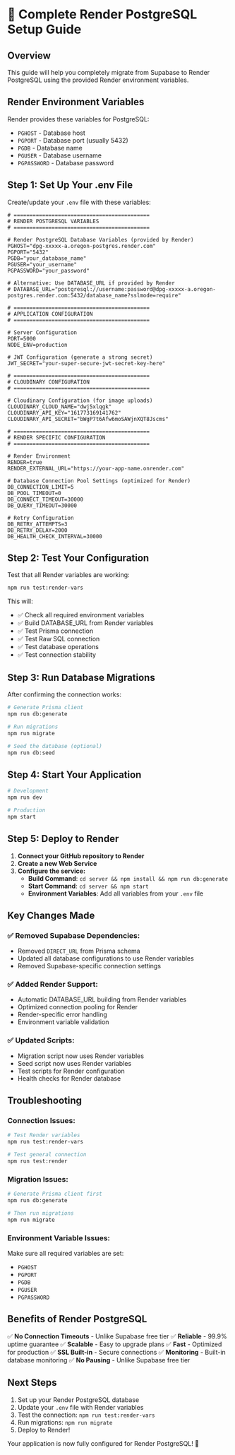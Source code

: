 # 🚀 Complete Render PostgreSQL Setup Guide

## Overview

This guide will help you completely migrate from Supabase to Render PostgreSQL using the provided Render environment variables.

## Render Environment Variables

Render provides these variables for PostgreSQL:

- `PGHOST` - Database host
- `PGPORT` - Database port (usually 5432)
- `PGDB` - Database name
- `PGUSER` - Database username
- `PGPASSWORD` - Database password

## Step 1: Set Up Your .env File

Create/update your `.env` file with these variables:

```env
# ===========================================
# RENDER POSTGRESQL VARIABLES
# ===========================================

# Render PostgreSQL Database Variables (provided by Render)
PGHOST="dpg-xxxxx-a.oregon-postgres.render.com"
PGPORT="5432"
PGDB="your_database_name"
PGUSER="your_username"
PGPASSWORD="your_password"

# Alternative: Use DATABASE_URL if provided by Render
# DATABASE_URL="postgresql://username:password@dpg-xxxxx-a.oregon-postgres.render.com:5432/database_name?sslmode=require"

# ===========================================
# APPLICATION CONFIGURATION
# ===========================================

# Server Configuration
PORT=5000
NODE_ENV=production

# JWT Configuration (generate a strong secret)
JWT_SECRET="your-super-secure-jwt-secret-key-here"

# ===========================================
# CLOUDINARY CONFIGURATION
# ===========================================

# Cloudinary Configuration (for image uploads)
CLOUDINARY_CLOUD_NAME="dwj5xlqgk"
CLOUDINARY_API_KEY="161773169141762"
CLOUDINARY_API_SECRET="bWgP7t6Afw6moSAWjnXQT8Jscms"

# ===========================================
# RENDER SPECIFIC CONFIGURATION
# ===========================================

# Render Environment
RENDER=true
RENDER_EXTERNAL_URL="https://your-app-name.onrender.com"

# Database Connection Pool Settings (optimized for Render)
DB_CONNECTION_LIMIT=5
DB_POOL_TIMEOUT=0
DB_CONNECT_TIMEOUT=30000
DB_QUERY_TIMEOUT=30000

# Retry Configuration
DB_RETRY_ATTEMPTS=3
DB_RETRY_DELAY=2000
DB_HEALTH_CHECK_INTERVAL=30000
```

## Step 2: Test Your Configuration

Test that all Render variables are working:

```bash
npm run test:render-vars
```

This will:

- ✅ Check all required environment variables
- ✅ Build DATABASE_URL from Render variables
- ✅ Test Prisma connection
- ✅ Test Raw SQL connection
- ✅ Test database operations
- ✅ Test connection stability

## Step 3: Run Database Migrations

After confirming the connection works:

```bash
# Generate Prisma client
npm run db:generate

# Run migrations
npm run migrate

# Seed the database (optional)
npm run db:seed
```

## Step 4: Start Your Application

```bash
# Development
npm run dev

# Production
npm start
```

## Step 5: Deploy to Render

1. **Connect your GitHub repository to Render**
2. **Create a new Web Service**
3. **Configure the service:**
   - **Build Command**: `cd server && npm install && npm run db:generate`
   - **Start Command**: `cd server && npm start`
   - **Environment Variables**: Add all variables from your `.env` file

## Key Changes Made

### ✅ **Removed Supabase Dependencies:**

- Removed `DIRECT_URL` from Prisma schema
- Updated all database configurations to use Render variables
- Removed Supabase-specific connection settings

### ✅ **Added Render Support:**

- Automatic DATABASE_URL building from Render variables
- Optimized connection pooling for Render
- Render-specific error handling
- Environment variable validation

### ✅ **Updated Scripts:**

- Migration script now uses Render variables
- Seed script now uses Render variables
- Test scripts for Render configuration
- Health checks for Render database

## Troubleshooting

### Connection Issues:

```bash
# Test Render variables
npm run test:render-vars

# Test general connection
npm run test:render
```

### Migration Issues:

```bash
# Generate Prisma client first
npm run db:generate

# Then run migrations
npm run migrate
```

### Environment Variable Issues:

Make sure all required variables are set:

- `PGHOST`
- `PGPORT`
- `PGDB`
- `PGUSER`
- `PGPASSWORD`

## Benefits of Render PostgreSQL

✅ **No Connection Timeouts** - Unlike Supabase free tier
✅ **Reliable** - 99.9% uptime guarantee
✅ **Scalable** - Easy to upgrade plans
✅ **Fast** - Optimized for production
✅ **SSL Built-in** - Secure connections
✅ **Monitoring** - Built-in database monitoring
✅ **No Pausing** - Unlike Supabase free tier

## Next Steps

1. Set up your Render PostgreSQL database
2. Update your `.env` file with Render variables
3. Test the connection: `npm run test:render-vars`
4. Run migrations: `npm run migrate`
5. Deploy to Render!

Your application is now fully configured for Render PostgreSQL! 🎉
